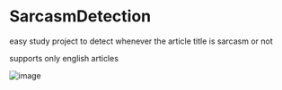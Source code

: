 # SarcasmDetection
easy study project to detect whenever the article title is sarcasm or not

supports only english articles 

![image](https://user-images.githubusercontent.com/99910839/223655718-a4ccacf4-117c-4a82-98ee-2527fdf45284.png)
